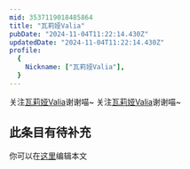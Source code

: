 ```yaml
---
mid: 3537119018485864
title: "瓦莉娅Valia"
pubDate: "2024-11-04T11:22:14.430Z"
updatedDate: "2024-11-04T11:22:14.430Z"
profile:
  {
    Nickname: ["瓦莉娅Valia"],
  }
---
```


关注[瓦莉娅Valia](https://space.bilibili.com/3537119018485864)谢谢喵~ 关注[瓦莉娅Valia](https://space.bilibili.com/3537119018485864)谢谢喵~

## 此条目有待补充
你可以在[这里](https://github.com/Yuhanawa/VTuber.ICU/edit/master/src/content/v/瓦莉娅Valia/index.md)编辑本文
